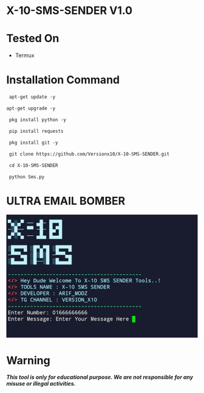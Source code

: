 # X-10-SMS-SENDER V1.0

# Tested On
- Termux

# Installation Command

```console
 apt-get update -y
```
```console
apt-get upgrade -y
```
```console
 pkg install python -y
```
```console
 pip install requests
```

```console
 pkg install git -y
```
```console
 git clone https://github.com/Versionx10/X-10-SMS-SENDER.git
```
```console
 cd X-10-SMS-SENDER
```
```console
 python Sms.py
```

# ULTRA EMAIL BOMBER 
![](Screenshot.jpg)

# Warning
***This tool is only for educational purpose. We are not responsible for any misuse or illegal activities.***
